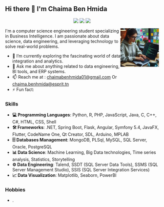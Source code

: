 ## Hi there 👋 I'm Chaima Ben Hmida

<p align="center">
    <a href="https://www.linkedin.com/in/chaima-ben-hmida-0b7b41241/"><img src="https://img.shields.io/badge/linkedin-%230177B5?style=flat&logo=linkedin&logoColor=white"/></a>
    <a href="https://www.facebook.com/chaymouma.benhamida/"><img src="https://img.shields.io/badge/facebook-%233b5998?style=flat&logo=facebook&logoColor=white"/></a>
    <a href="https://www.instagram.com/chayma_ben_hmida/"><img src="https://img.shields.io/badge/instagram-%23E4415F?style=flat&logo=instagram&logoColor=white"/></a>
  </p>
  
  <img src="https://github.com/ChaymaBenHmida/ChaymaBenHmida/blob/main/Designer.jpeg" align="right" width="25%"/>

I'm a computer science engineering student specializing in Business Intelligence. 
I am passionate about data science, data engineering, and leveraging technology to solve real-world problems.

- 🔭 I’m currently exploring the fascinating world of data integration and analytics.
- 💬 Ask me about anything related to data engineering, BI tools, and ERP systems.
- 📫 Reach me at : chaimabenhmida01@gmail.com Or chaima.benhmida@esprit.tn
- ⚡ Fun fact: 


### Skills
- **💻 Programming Languages**: Python, R, PHP, JavaScript, Java, C, C++, C#, HTML, CSS, Shell
- **🛠️ Frameworks**: .NET, Spring Boot, Flask, Angular, Symfony 5.4, JavaFX, Flutter, CodeName One, Qt Creator, SDL, Arduino, MPLAB
- **🗄️ Databases Management**: MongoDB, PLSql, MySQL, SQL Server, Oracle, PostgreSQL
- **📊 Data Science**: Machine Learning, Big Data technologies, Time series analysis, Statistics, Storytelling
- **⚙️ Data Engineering**: Talend, SSDT (SQL Server Data Tools), SSMS (SQL Server Management Studio), SSIS (SQL Server Integration Services)
- **📈 Data Visualization**: Matplotlib, Seaborn, PowerBI


### Hobbies
- .


















<!--
**ChaymaBenHmida/ChaymaBenHmida** is a ✨ _special_ ✨ repository because its `README.md` (this file) appears on your GitHub profile.

Here are some ideas to get you started:

- 🔭 I’m currently working on ...
- 🌱 I’m currently learning ...
- 👯 I’m looking to collaborate on ...
- 🤔 I’m looking for help with ...
- 💬 Ask me about ...
- 📫 How to reach me: ...
- 😄 Pronouns: ...
- ⚡ Fun fact: ...
-->
